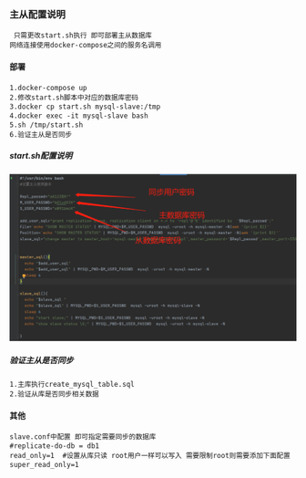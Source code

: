 ### 主从配置说明
```
 只需更改start.sh执行 即可部署主从数据库
网络连接使用docker-compose之间的服务名调用
```

#### 部署
```
1.docker-compose up 
2.修改start.sh脚本中对应的数据库密码 
3.docker cp start.sh mysql-slave:/tmp
4.docker exec -it mysql-slave bash
5.sh /tmp/start.sh
6.验证主从是否同步
```

##### start.sh配置说明
![Image text](../../src/img/mysql-MS-start-config.png) 

##### 验证主从是否同步
````
1.主库执行create_mysql_table.sql 
2.验证从库是否同步相关数据
````

#### 其他
```
slave.conf中配置 即可指定需要同步的数据库
#replicate-do-db = db1
read_only=1  #设置从库只读 root用户一样可以写入 需要限制root则需要添加下面配置
super_read_only=1
```